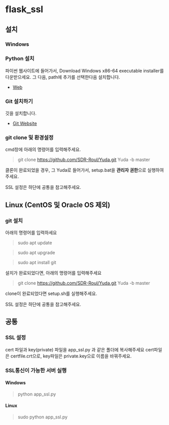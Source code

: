 # flask_ssl
 
## 설치
### Windows

### Python 설치
파이썬 웹사이트에 들어가서, Download Windows x86-64 executable installer를 다운받으세요. 그 다음, path에 추가를 선택한다음 설치합니다. 
* [Web](https://www.python.org/downloads/windows/)

### Git 설치하기
깃을 설치합니다.
* [Git Website](https://git-scm.com/)

### git clone 및 환경설정
cmd창에 아래의 명령어를 입력해주세요.
> git clone https://github.com/SDR-Roul/Yuda.git Yuda -b master

클론이 완료되었을 경우, 그 Yuda로 들어가서, setup.bat을 **관리자 권한**으로 실행하여주세요. 

SSL 설정은 하단에 공통을 참고해주세요.

## Linux (CentOS 및 Oracle OS 제외)
### git 설치
아래의 명령어를 입력하세요
> sudo apt update

> sudo apt upgrade

> sudo apt install git

설치가 완료되었다면, 아래의 명령어를 입력해주세요
> git clone https://github.com/SDR-Roul/Yuda.git Yuda -b master

clone이 완료되었다면 setup.sh를 실행해주세요.

SSL 설정은 하단에 공통을 참고해주세요.

## 공통
### SSL 설정
cert 파일과 key(private) 파일을 app_ssl.py 과 같은 폴더에 복사해주세요
cert파일은 certfile.crt으로, key파일은 private.key으로 이름을 바꿔주세요.

### SSL통신이 가능한 서버 실행
#### Windows
> python app_ssl.py
#### Linux
> sudo python app_ssl.py
